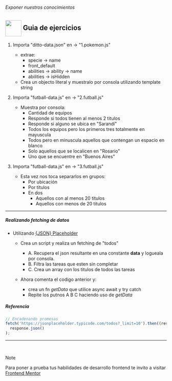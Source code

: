 ###### Exponer nuestros conocimientos

## <img  align= center width=50px height=50px src="https://media4.giphy.com/media/3hoLIVAJYkz6T0Ichp/giphy.gif?cid=6c09b952m4j3poopinf91rquev6qy4e8avu0bflq1e0vh4gp&ep=v1_internal_gif_by_id&rid=giphy.gif&ct=s"> Guia de ejercicios

1. Importa "ditto-data.json" en -> "1.pokemon.js"

   - extrae:
     - specie -> name
     - front_default
     - abilities -> ability -> name
     - abilities -> isHidden
   - Crea un objecto literal y muestralo por consola utilizando template string

2. Importa "futball-data.js" en -> "2.futball.js"

   - Muestra por consola:
     - Cantidad de equipos
     - Responde si todos tienen al menos 2 titulos
     - Responde si alguno se ubica en "Sarandí"
     - Todos los equipos pero los primeros tres totalmente en mayuscula
     - Todos pero en minuscula aquellos que contengan un espacio en blanco
     - Solo aquellos que se localicen en "Rosario"
     - Uno que se encuentre en "Buenos Aires"

3. Importa "futball-data.js" en -> "3.futball.js"

   - Esta vez nos toca separarlos en grupos:
     - Por ubicación
     - Por titulos
     - En dos
       - Aquellos con al menos 20 titulos
       - Aquellos con menos de 20 titulos

---

##### Realizando fetching de datos

- Utilizando [{JSON} Placeholder](https://jsonplaceholder.typicode.com/)

  - Crea un script y realiza un fetching de "todos"

    - A. Recupera el json resultante en una constante **data** y logueala por consola.
    - B. Filtra las tareas que esten sin completar
    - C. Crea un array con los titulos de todos las tareas

  - Ahora comenta el codigo anterior y:
    - crea un fn _getData_ que utilice async await y try catch
    - Repite los putnos A B C haciendo uso de _getData_

##### Referencia

```javascript
// Encadenando promesas
fetch('https://jsonplaceholder.typicode.com/todos?_limit=10').then((response) =>
  response.json()
);
```

---

<br/>

> [!Note]
>
> Para poner a prueba tus habilidades de desarrollo frontend
> te invito a visitar [Frontend Mentor](https://www.frontendmentor.io/challenges)
